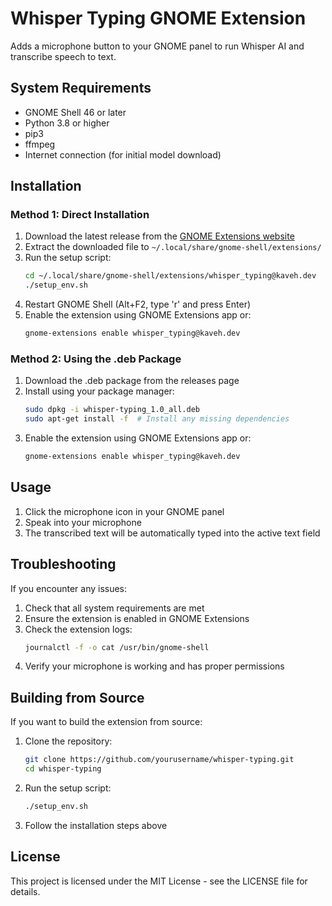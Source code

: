 # Whisper Typing GNOME Extension

Adds a microphone button to your GNOME panel to run Whisper AI and transcribe speech to text.

## System Requirements

- GNOME Shell 46 or later
- Python 3.8 or higher
- pip3
- ffmpeg
- Internet connection (for initial model download)

## Installation

### Method 1: Direct Installation

1. Download the latest release from the [GNOME Extensions website](https://extensions.gnome.org/extension/XXXX/whisper-typing/)
2. Extract the downloaded file to `~/.local/share/gnome-shell/extensions/`
3. Run the setup script:
   ```bash
   cd ~/.local/share/gnome-shell/extensions/whisper_typing@kaveh.dev
   ./setup_env.sh
   ```
4. Restart GNOME Shell (Alt+F2, type 'r' and press Enter)
5. Enable the extension using GNOME Extensions app or:
   ```bash
   gnome-extensions enable whisper_typing@kaveh.dev
   ```

### Method 2: Using the .deb Package

1. Download the .deb package from the releases page
2. Install using your package manager:
   ```bash
   sudo dpkg -i whisper-typing_1.0_all.deb
   sudo apt-get install -f  # Install any missing dependencies
   ```
3. Enable the extension using GNOME Extensions app or:
   ```bash
   gnome-extensions enable whisper_typing@kaveh.dev
   ```

## Usage

1. Click the microphone icon in your GNOME panel
2. Speak into your microphone
3. The transcribed text will be automatically typed into the active text field

## Troubleshooting

If you encounter any issues:

1. Check that all system requirements are met
2. Ensure the extension is enabled in GNOME Extensions
3. Check the extension logs:
   ```bash
   journalctl -f -o cat /usr/bin/gnome-shell
   ```
4. Verify your microphone is working and has proper permissions

## Building from Source

If you want to build the extension from source:

1. Clone the repository:
   ```bash
   git clone https://github.com/yourusername/whisper-typing.git
   cd whisper-typing
   ```
2. Run the setup script:
   ```bash
   ./setup_env.sh
   ```
3. Follow the installation steps above

## License

This project is licensed under the MIT License - see the LICENSE file for details.
